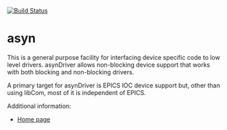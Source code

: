 [![Build Status](https://travis-ci.org/epics-modules/asyn.svg?branch=master)](https://travis-ci.org/epics-modules/asyn)

asyn
====
This is a general purpose facility for interfacing device specific
code to low level drivers. asynDriver allows non-blocking device support that works
with both blocking and non-blocking drivers.

A primary target for asynDriver is EPICS IOC device support but, other than using
libCom, most of it is independent of EPICS.</p>

Additional information:
* [Home page](http://www.aps.anl.gov/epics/modules/soft/asyn/)
